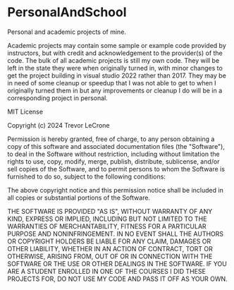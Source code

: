 # PersonalAndSchool
Personal and academic projects of mine.

Academic projects may contain some sample or example code provided by instructors, but with credit and acknowledgement to the provider(s) of the code.
The bulk of all academic projects is still my own code. They will be left in the state they were when originally turned in, with minor changes to get the project building in visual studio 2022 rather than 2017. They may be in need of some cleanup or speedup that I was
not able to get to when I originally turned them in but any improvements or cleanup I do will be in a corresponding project in personal.

MIT License

Copyright (c) 2024 Trevor LeCrone

Permission is hereby granted, free of charge, to any person obtaining a copy
of this software and associated documentation files (the "Software"), to deal
in the Software without restriction, including without limitation the rights
to use, copy, modify, merge, publish, distribute, sublicense, and/or sell
copies of the Software, and to permit persons to whom the Software is
furnished to do so, subject to the following conditions:

The above copyright notice and this permission notice shall be included in all
copies or substantial portions of the Software.

THE SOFTWARE IS PROVIDED "AS IS", WITHOUT WARRANTY OF ANY KIND, EXPRESS OR
IMPLIED, INCLUDING BUT NOT LIMITED TO THE WARRANTIES OF MERCHANTABILITY,
FITNESS FOR A PARTICULAR PURPOSE AND NONINFRINGEMENT. IN NO EVENT SHALL THE
AUTHORS OR COPYRIGHT HOLDERS BE LIABLE FOR ANY CLAIM, DAMAGES OR OTHER
LIABILITY, WHETHER IN AN ACTION OF CONTRACT, TORT OR OTHERWISE, ARISING FROM,
OUT OF OR IN CONNECTION WITH THE SOFTWARE OR THE USE OR OTHER DEALINGS IN THE
SOFTWARE. IF YOU ARE A STUDENT ENROLLED IN ONE OF THE COURSES I DID THESE PROJECTS FOR,
DO NOT USE MY CODE AND PASS IT OFF AS YOUR OWN.